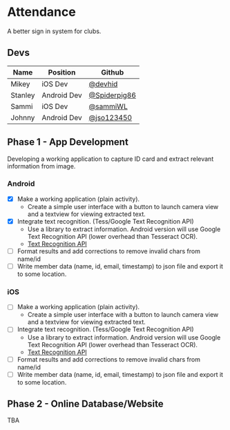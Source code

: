 # Attendance
A better sign in system for clubs.

## Devs
|Name|Position|Github|
|---|---|---|
|Mikey|iOS Dev|[@devhid](https://github.com/devhid)|
|Stanley|Android Dev|[@Spiderpig86](https://github.com/Spiderpig86)|
|Sammi|iOS Dev|[@sammiWL](https://github.com/sammiWL)|
|Johnny|Android Dev|[@jso123450](https://github.com/jso123450)|

## Phase 1 - App Development
Developing a working application to capture ID card and extract relevant information from image.

### Android
- [x] Make a working application (plain activity).
	* Create a simple user interface with a button to launch camera view and a textview for viewing extracted text.
- [x] Integrate text recognition. (Tess/Google Text Recognition API)
	* Use a library to extract information. Android version will use Google Text Recognition API (lower overhead than Tesseract OCR).
	* [Text Recognition API](https://developers.google.com/vision/text-overview)
- [ ] Format results and add corrections to remove invalid chars from name/id
- [ ] Write member data (name, id, email, timestamp) to json file and export it to some location.

### iOS
- [ ] Make a working application (plain activity).
	* Create a simple user interface with a button to launch camera view and a textview for viewing extracted text.
- [ ] Integrate text recognition. (Tess/Google Text Recognition API)
	* Use a library to extract information. Android version will use Google Text Recognition API (lower overhead than Tesseract OCR).
	* [Text Recognition API](https://developers.google.com/vision/text-overview)
- [ ] Format results and add corrections to remove invalid chars from name/id
- [ ] Write member data (name, id, email, timestamp) to json file and export it to some location.

## Phase 2 - Online Database/Website
TBA
